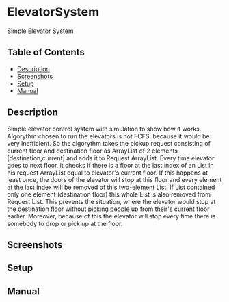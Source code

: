 # ElevatorSystem
Simple Elevator System

## Table of Contents
* [Description](#description)
* [Screenshots](#screenshots)
* [Setup](#setup)
* [Manual](#manual)

## Description

Simple elevator control system with simulation to show how it works. Algorythm chosen to run the elevators is not FCFS, because it would be very inefficient. So the algorythm takes the pickup request consisting of current floor and destination floor as ArrayList of 2 elements [destination,current] and adds it to Request ArrayList. Every time elevator goes to next floor, it checks if there is a floor at the last index of an List in his request ArrayList equal to elevator's current floor. If this happens at least once, the doors of the elevator will stop at this floor and every element at the last index will be removed of this two-element List. If List contained only one element (destination floor) this whole List is also removed from Request List. This prevents the situation, where the elevator would stop at the destination floor without picking people up from their's current floor earlier. Moreover, because of this the elevator will stop every time there is somebody to drop or pick up at the floor. 

## Screenshots

## Setup

## Manual
